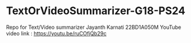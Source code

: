 # TextOrVideoSummarizer-G18-PS24
Repo for Text/Video summarizer
Jayanth Karnati 22BD1A050M
YouTube video link : https://youtu.be/ruCOfjQb29c
